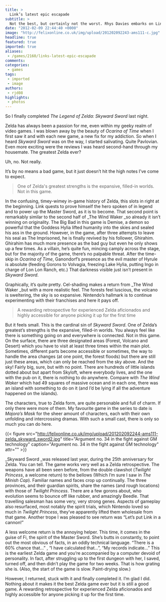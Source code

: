 ```yaml
---
title: >
  Link’s latest epic escapade
subtitle: >
  Not the best, but certainly not the worst. Rhys Davies embarks on Link’s most recent epic, The Legend of Zelda: Skyward Sword
date: "2012-02-09 22:44:40 +0000"
image: "http://felixonline.co.uk/img/upload/201202092243-ams111-c.jpg"
headline: true
featured: true
imported: true
aliases:
 - /games/2160/links-latest-epic-escapade
comments:
categories:
 - games
tags:
 - imported
 - image
authors:
 - rjd08
highlights:
 - photos
---
```


So I finally completed _The Legend of Zelda: Skyward Sword_ last night.

Zelda has always been a passion for me, even within my geeky realm of video games. I was blown away by the beauty of _Ocarina of Time_ when I first saw it and with each new game, a new fix for my addiction. So when I heard _Skyward Sword_ was on the way, I started salivating. Quite Pavlovian. Even more exciting were the reviews I was heard second-hand through my housemate. The greatest Zelda ever?

Uh, no. Not really.

It’s by no means a bad game, but it just doesn’t hit the high notes I’ve come to expect.

> One of Zelda's greatest strengths is the expansive, filled-in worlds. Not in this game.

In the confusing, timey-wimey in-game history of Zelda, this slots in right at the beginning. Link quests to prove himself the hero spoken of in legend and to power up the Master Sword, as it is to become. That second point is remarkably similar to the second half of _The Wind Waker _so already it isn’t winning on originality. The Big Bad in this game is Demise, a demon so powerful that the Goddess Hylia lifted humanity into the skies and sealed his ass in the ground. However, in the game, after three attempts to leave his seal as The Imprisoned, he is finally revived by his follower, Ghirahim. Ghirahim has much more presence as the bad guy but even he only shows up a few times. As a villain, he’s quite fun, mincing camply across the stage, but for the majority of the game, there’s no palpable threat. After the time-skip in _Ocarina of Time_, Ganondorf’s presence as the evil master of Hyrule is absolute (feeding Gorons to Volvagia, freezing Lake Hylia, putting Ingo in charge of Lon Lon Ranch, etc.) That darkness visible just isn’t present in _Skyward Sword_.

Graphically, it’s quite pretty. Cel-shading makes a return from _The Wind Waker _but with a more realistic feel. The forests feel luscious, the volcano is sweltering, the sky is so expansive. Nintendo’s hallmark is to continue experimenting with their franchises and here it pays off.

> A rewarding retrospective for experienced Zelda aficionados and highly accessible for anyone picking it up for the first time

But it feels small. This is the cardinal sin of _Skyward Sword_. One of Zelda’s greatest’s strengths is the expansive, filled-in worlds. You always feel like there is something going on and everywhere is connected. Not in this game. On the surface, there are three designated areas (Forest, Volcano and Desert) which you have to visit at least three times within the main plot. Sometimes, different parts become accessible or sometimes, the way to handle the area changes (at one point, the forest floods) but there are still just these areas, which can only be reached from the sky above. And the sky! Fairly big, sure, but with no point. There are hundreds of little islands dotted about but apart from Skyloft, where everybody lives, and the one with the pub on it, there is nothing to do anywhere. Compare with _The Wind Waker_ which had 49 squares of massive ocean and in each one, there was an island with something to do on it (and I’d be lying if all the adventure happened on the islands).

The characters, true to Zelda form, are quite personable and full of charm. If only there were more of them. My favourite game in the series to date is _Majora’s Mask_ for the sheer amount of characters, each with their own unfolding and intercrossing dramas. With such a small cast, there is only so much you can do here.

{{< figure src="http://felixonline.co.uk/img/upload/201202092244-ams111-zelda_skyward_sword2.jpg" title="Argument no. 34 in the fight against GM technology" caption="Argument no. 34 in the fight against GM technology" attr="" >}}

_Skyward Sword _was released last year, during the 25th anniversary for Zelda. You can tell. The game works very well as a Zelda retrospective. The weapons have all been seen before, from the double clawshot (_Twilight Princess_, a welcome return) to the bellows (Which I’m sure I saw in _The Minish Cap_). Familiar names and faces crop up continually. The three provinces, and their guardian spirits, share the names (and rough locations) with those of _Twilight Princess_. There are a few gorons about, who evolution seems to bounce off like rubber, and amazingly Beedle. That travelling salesman has some very, very strong genes. Aspects of gameplay also resurfaced, most notably the spirit trials, which Nintendo loved so much in _Twilight Princess_, they’ve apparently lifted them wholesale from that game. Another trope I was pleased to see return was “Let’s put Link in a cannon!”

A less welcome return is the annoying helper. This time, it comes in the guise of Fi, the spirit of the Master Sword. She’s butts in constantly, to point out the most obvious of facts, in an oddly technical language. “There is a 60% chance that…” , “I have calculated that…”, “My records indicate…” This is the earliest Zelda game and you’re accompanied by a computer devoid of personality. In fact, after struggling up to the first dungeon with her, I saved, turned off, and then didn’t play the game for two weeks. That is how grating she is. (Also, the start of the game is slow. Paint-drying slow.)

However, I returned, stuck with it and finally completed it. I’m glad I did. Nothing about it makes it the best Zelda game ever but it is still a good game. A rewarding retrospective for experienced Zelda aficionados and highly accessible for anyone picking it up for the first time.
